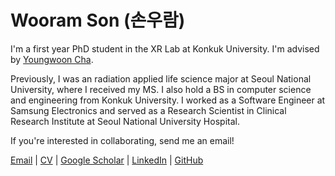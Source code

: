 # Wooram Son (손우람)

I'm a first year PhD student in the XR Lab at Konkuk University. I'm advised by [Youngwoon Cha](https://sites.google.com/site/youngwooncha/).

Previously, I was an radiation applied life science major at Seoul National University, where I received my MS. I also hold a BS in computer science and engineering from Konkuk University. I worked as a Software Engineer at Samsung Electronics and served as a Research Scientist in Clinical Research Institute at Seoul National University Hospital.

If you're interested in collaborating, send me an email!

[Email](mailto:wooram.son@gmail.com) | [CV](CV.md) | [Google Scholar](https://scholar.google.com/citations?user=hiY5HgoAAAAJ) | [LinkedIn](https://www.linkedin.com/in/wooramson/) | [GitHub](https://github.com/sonwr)
